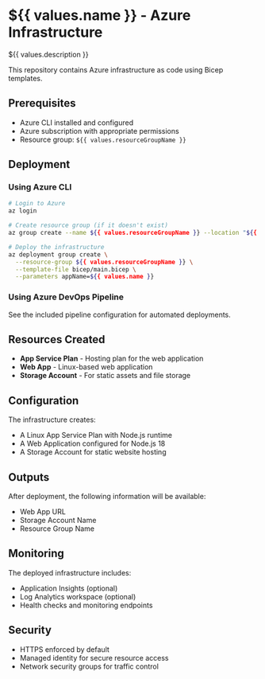 # ${{ values.name }} - Azure Infrastructure

${{ values.description }}

This repository contains Azure infrastructure as code using Bicep templates.

## Prerequisites

- Azure CLI installed and configured
- Azure subscription with appropriate permissions
- Resource group: `${{ values.resourceGroupName }}`

## Deployment

### Using Azure CLI

```bash
# Login to Azure
az login

# Create resource group (if it doesn't exist)
az group create --name ${{ values.resourceGroupName }} --location "${{ values.location }}"

# Deploy the infrastructure
az deployment group create \
  --resource-group ${{ values.resourceGroupName }} \
  --template-file bicep/main.bicep \
  --parameters appName=${{ values.name }}
```

### Using Azure DevOps Pipeline

See the included pipeline configuration for automated deployments.

## Resources Created

- **App Service Plan** - Hosting plan for the web application
- **Web App** - Linux-based web application
- **Storage Account** - For static assets and file storage

## Configuration

The infrastructure creates:
- A Linux App Service Plan with Node.js runtime
- A Web Application configured for Node.js 18
- A Storage Account for static website hosting

## Outputs

After deployment, the following information will be available:
- Web App URL
- Storage Account Name
- Resource Group Name

## Monitoring

The deployed infrastructure includes:
- Application Insights (optional)
- Log Analytics workspace (optional)
- Health checks and monitoring endpoints

## Security

- HTTPS enforced by default
- Managed identity for secure resource access
- Network security groups for traffic control